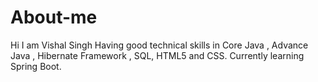 # About-me
Hi I am Vishal Singh 
Having good technical skills in Core Java , Advance Java , Hibernate Framework , SQL, HTML5 and CSS.
Currently learning Spring Boot.
